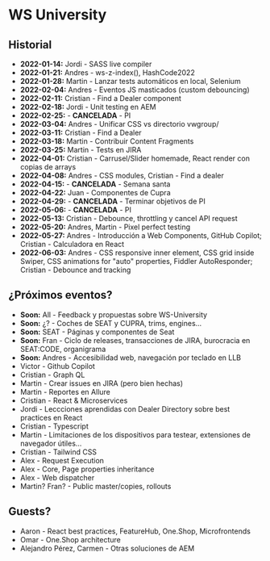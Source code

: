 # WS University

## Historial

+ **2022-01-14:** Jordi - SASS live compiler
+ **2022-01-21:** Andres - ws-z-index(), HashCode2022
+ **2022-01-28:** Martin - Lanzar tests automáticos en local, Selenium
+ **2022-02-04:** Andres - Eventos JS masticados (custom debouncing)
+ **2022-02-11:** Cristian - Find a Dealer component
+ **2022-02-18:** Jordi - Unit testing en AEM
+ **2022-02-25:** - **CANCELADA** - PI
+ **2022-03-04:** Andres - Unificar CSS vs directorio vwgroup/
+ **2022-03-11:** Cristian - Find a Dealer
+ **2022-03-18:** Martin - Contribuir Content Fragments
+ **2022-03-25:** Martin - Tests en JIRA
+ **2022-04-01:** Cristian - Carrusel/Slider homemade, React render con copias de arrays
+ **2022-04-08:** Andres - CSS modules, Cristian - Find a dealer
+ **2022-04-15:** - **CANCELADA** - Semana santa
+ **2022-04-22:** Juan - Componentes de Cupra
+ **2022-04-29:** - **CANCELADA** - Terminar objetivos de PI
+ **2022-05-06:** - **CANCELADA** - PI
+ **2022-05-13:** Cristian - Debounce, throttling y cancel API request
+ **2022-05-20:** Andres, Martin - Pixel perfect testing
+ **2022-05-27:** Andres - Introducción a Web Components, GitHub Copilot; Cristian - Calculadora en React
+ **2022-06-03:** Andres - CSS responsive inner element, CSS grid inside Swiper, CSS animations for "auto" properties, Fiddler AutoResponder; Cristian - Debounce and tracking

## ¿Próximos eventos?

+ **Soon:** All - Feedback y propuestas sobre WS-University
+ **Soon:** ¿? - Coches de SEAT y CUPRA, trims, engines...
+ **Soon:** SEAT - Páginas y componentes de Seat
+ **Soon:** Fran - Ciclo de releases, transacciones de JIRA, burocracia en SEAT:CODE, organigrama
+ **Soon:** Andres - Accesibilidad web, navegación por teclado en LLB
+ Victor - Github Copilot
+ Cristian - Graph QL
+ Martin - Crear issues en JIRA (pero bien hechas)
+ Martin - Reportes en Allure
+ Cristian - React & Microservices
+ Jordi - Leccciones aprendidas con Dealer Directory sobre best practices en React
+ Cristian - Typescript
+ Martin - Limitaciones de los dispositivos para testear, extensiones de navegador útiles...
+ Cristian - Tailwind CSS
+ Alex - Request Execution
+ Alex - Core, Page properties inheritance
+ Alex - Web dispatcher
+ Martin? Fran? - Public master/copies, rollouts

## Guests?

+ Aaron - React best practices, FeatureHub, One.Shop, Microfrontends
+ Omar - One.Shop architecture
+ Alejandro Pérez, Carmen - Otras soluciones de AEM